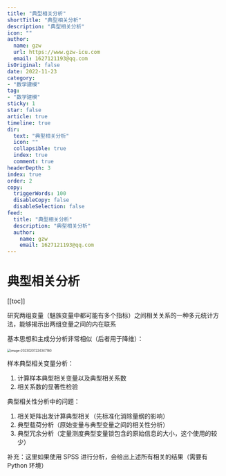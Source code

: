 ```yaml
---
title: "典型相关分析"
shortTitle: "典型相关分析"
description: "典型相关分析"
icon: ""
author: 
  name: gzw
  url: https://www.gzw-icu.com
  email: 1627121193@qq.com
isOriginal: false
date: 2022-11-23
category: 
- "数学建模"
tag:
- "数学建模"
sticky: 1
star: false
article: true
timeline: true
dir:
  text: "典型相关分析"
  icon: ""
  collapsible: true
  index: true
  comment: true
headerDepth: 3
index: true
order: 2
copy:
  triggerWords: 100
  disableCopy: false
  disableSelection: false
feed:
  title: "典型相关分析"
  description: "典型相关分析"
  author:
    name: gzw
    email: 1627121193@qq.com
---
```



# 典型相关分析

[[toc]]

研究两组变量（魅族变量中都可能有多个指标）之间相关关系的一种多元统计方法，能够揭示出两组变量之间的内在联系

基本思想和主成分分析非常相似（后者用于降维）：

<img src="https://my-photos-1.oss-cn-hangzhou.aliyuncs.com/markdown//%E5%BB%BA%E6%A8%A1/20230207/%E5%85%B8%E5%9E%8B%E7%9B%B8%E5%85%B3%E5%88%86%E6%9E%90%E7%9A%84%E5%AE%9A%E4%B9%89.png" alt="image-20230207224347160" style="zoom:50%" />

样本典型相关变量分析：

1. 计算样本典型相关变量以及典型相关系数
2. 相关系数的显著性检验

典型相关性分析中的问题：

1. 相关矩阵出发计算典型相关（先标准化消除量纲的影响）
2. 典型载荷分析（原始变量与典型变量之间的相关性分析）
3. 典型冗余分析（定量测度典型变量锁包含的原始信息的大小，这个使用的较少）

补充：这里如果使用 SPSS 进行分析，会给出上述所有相关的结果（需要有 Python 环境）